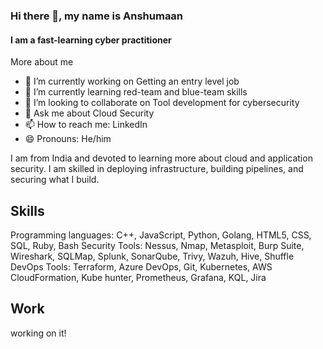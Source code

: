 ### Hi there 👋, my name is Anshumaan
#### I am a fast-learning cyber practitioner 
More about me
- 🔭 I’m currently working on Getting an entry level job 
- 🌱 I’m currently learning red-team and blue-team skills 
- 👯 I’m looking to collaborate on Tool development for cybersecurity 
- 💬 Ask me about Cloud Security 
- 📫 How to reach me: LinkedIn 
- 😄 Pronouns: He/him 

I am from India and devoted to learning more about cloud and application security. I am skilled in deploying infrastructure, building pipelines, and securing what I build.

Skills
-
Programming languages: C++, JavaScript, Python, Golang, HTML5, CSS, SQL, Ruby, Bash 
Security Tools: Nessus, Nmap, Metasploit, Burp Suite, Wireshark, SQLMap, Splunk, SonarQube, Trivy, Wazuh, Hive, Shuffle 
DevOps Tools: Terraform, Azure DevOps, Git, Kubernetes, AWS CloudFormation, Kube hunter, Prometheus, Grafana, KQL, Jira 

Work
-
working on it!


